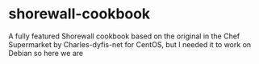 shorewall-cookbook
==================

A fully featured Shorewall cookbook based on the original in the Chef Supermarket by Charles-dyfis-net for CentOS, but I needed it to work on Debian so here we are
